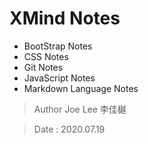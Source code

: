 # XMind Notes

* BootStrap Notes
* CSS Notes
* Git Notes
* JavaScript Notes
* Markdown Language Notes

> Author Joe Lee 李佳樾

> Date : 2020.07.19